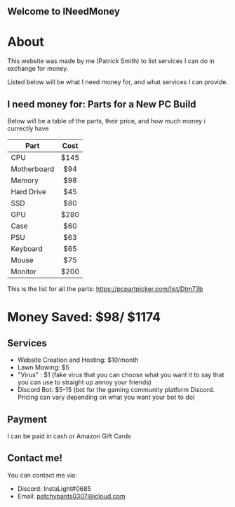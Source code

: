 ## Welcome to INeedMoney
# About

This website was made by me (Patrick Smith) to list services I can do in exchange for money. 

Listed below will be what I need money for, and what services I can provide.

## I need money for: Parts for a New PC Build
Below will be a table of the parts, their price, and how much money i currectly have

| Part      | Cost          | 
| --------- |:-------------:|
| CPU      | $145 | 
| Motherboard     | $94      |  
| Memory | $98      |  
| Hard Drive | $45 |
| SSD |  $80 |
| GPU | $280 |
| Case | $60 |
| PSU | $63 |
| Keyboard | $65 |
| Mouse | $75 |
| Monitor | $200 |

This is the list for all the parts: https://pcpartpicker.com/list/Dtm73b

# Money Saved: $98/ $1174

## Services

* Website Creation and Hosting: $10/month
* Lawn Mowing: $5
* "Virus" : $1 (fake virus that you can choose what you want it to say that you can use to straight up annoy your friends)
* Discord Bot: $5-15 (bot for the gaming community platform Discord. Pricing can vary depending on what you want your bot to do)


## Payment
I can be paid in cash or Amazon Gift Cards

## Contact me!
You can contact me via:
* Discord: InstaLight#0685
* Email: patchypants0307@icloud.com

